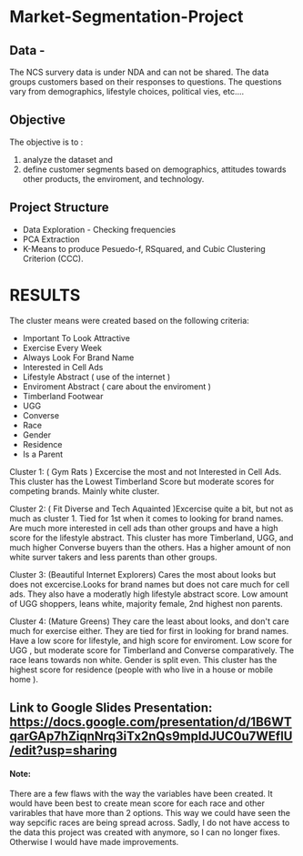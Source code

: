 # Market-Segmentation-Project

## Data - 
The NCS survery data is under NDA and can not be shared. The data groups customers based on their responses to questions. The questions vary from demographics,
lifestyle choices, political vies, etc....

## Objective
The objective is to :

1. analyze the dataset and
2. define customer segments based on demographics, attitudes towards other products, the enviroment, and technology. 

## Project Structure

* Data Exploration - Checking frequencies
* PCA Extraction
* K-Means to produce Pesuedo-f, RSquared, and Cubic Clustering Criterion (CCC).

# RESULTS
The cluster means were created based on the following criteria: 

* Important To Look Attractive 
* Exercise Every Week
* Always Look For Brand Name
* Interested in Cell Ads
* Lifestyle Abstract ( use of the internet )
* Enviroment Abstract ( care about the enviroment )
* Timberland Footwear
* UGG
* Converse
* Race 
* Gender 
* Residence 
* Is a Parent

Cluster 1: ( Gym Rats ) Excercise the most and not Interested in Cell Ads. This cluster has the Lowest Timberland Score but moderate scores for competing brands. 
Mainly white cluster. 

Cluster 2: ( Fit Diverse and Tech Aquainted )Excercise quite a bit, but not as much as cluster 1. Tied for 1st when it comes to looking for brand names. 
Are much more interested in cell ads than other groups and have a high score for the lifestyle abstract. 
This cluster has more Timberland, UGG, and much higher Converse buyers than the others.
Has a higher amount of non white surver takers and less parents than other groups.

Cluster 3: (Beautiful Internet Explorers) Cares the most about looks but does not excercise.Looks for brand names but does not care much for cell ads. 
They also have a moderatly high lifestyle abstract score. Low amount of UGG shoppers, leans white, majority female, 2nd highest non parents.  

Cluster 4: (Mature Greens) They care the least about looks, and don't care much for exercise either. They are tied for first in looking for brand names. 
Have a low score for lifestyle, and high score for enviroment. Low score for UGG , but moderate score for Timberland and Converse comparatively. 
The race leans towards non white. Gender is split even. This cluster has the highest score for residence (people with who live in a house or mobile home ). 


## Link to Google Slides Presentation: https://docs.google.com/presentation/d/1B6WTqarGAp7hZiqnNrq3iTx2nQs9mpldJUC0u7WEfIU/edit?usp=sharing

#### Note: 
There are a few flaws with the way the variables have been created. It would have been best to create mean score for each race and other varirables that
have more than 2 options. This way we could have seen the way sepcific races are being spread across. Sadly, I do not have access to the data this project was created
with anymore, so I can no longer fixes. Otherwise I would have made improvements. 
